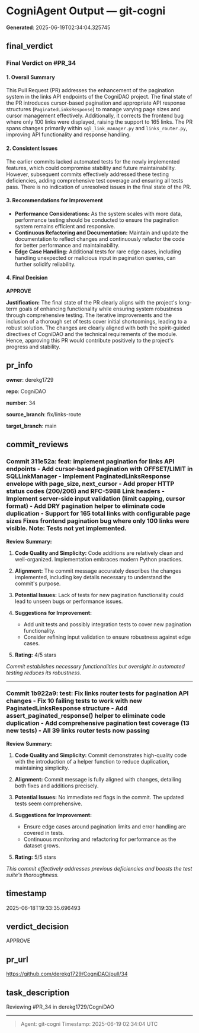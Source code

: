 # CogniAgent Output — git-cogni

**Generated**: 2025-06-19T02:34:04.325745

## final_verdict
### Final Verdict on #PR_34

#### 1. **Overall Summary**
This Pull Request (PR) addresses the enhancement of the pagination system in the links API endpoints of the CogniDAO project. The final state of the PR introduces cursor-based pagination and appropriate API response structures (`PaginatedLinksResponse`) to manage varying page sizes and cursor management effectively. Additionally, it corrects the frontend bug where only 100 links were displayed, raising the support to 165 links. The PR spans changes primarily within `sql_link_manager.py` and `links_router.py`, improving API functionality and response handling.

#### 2. **Consistent Issues**
The earlier commits lacked automated tests for the newly implemented features, which could compromise stability and future maintainability. However, subsequent commits effectively addressed these testing deficiencies, adding comprehensive test coverage and ensuring all tests pass. There is no indication of unresolved issues in the final state of the PR.

#### 3. **Recommendations for Improvement**
- **Performance Considerations:** As the system scales with more data, performance testing should be conducted to ensure the pagination system remains efficient and responsive.
- **Continuous Refactoring and Documentation:** Maintain and update the documentation to reflect changes and continuously refactor the code for better performance and maintainability.
- **Edge Case Handling:** Additional tests for rare edge cases, including handling unexpected or malicious input in pagination queries, can further solidify reliability.

#### 4. **Final Decision**
**APPROVE**

**Justification:** The final state of the PR clearly aligns with the project's long-term goals of enhancing functionality while ensuring system robustness through comprehensive testing. The iterative improvements and the inclusion of a thorough set of tests cover initial shortcomings, leading to a robust solution. The changes are clearly aligned with both the spirit-guided directives of CogniDAO and the technical requirements of the module. Hence, approving this PR would contribute positively to the project's progress and stability.

## pr_info
**owner**:
derekg1729

**repo**:
CogniDAO

**number**:
34

**source_branch**:
fix/links-route

**target_branch**:
main

## commit_reviews
### Commit 311e52a: feat: implement  pagination for links API endpoints - Add cursor-based pagination with OFFSET/LIMIT in SQLLinkManager - Implement PaginatedLinksResponse envelope with page_size, next_cursor - Add proper HTTP status codes (200/206) and RFC-5988 Link headers - Implement server-side input validation (limit capping, cursor format) - Add DRY pagination helper to eliminate code duplication - Support for 165 total links with configurable page sizes  Fixes frontend pagination bug where only 100 links were visible. Note: Tests not yet implemented.
**Review Summary:**

1. **Code Quality and Simplicity:** Code additions are relatively clean and well-organized. Implementation embraces modern Python practices.

2. **Alignment:** The commit message accurately describes the changes implemented, including key details necessary to understand the commit's purpose.

3. **Potential Issues:** Lack of tests for new pagination functionality could lead to unseen bugs or performance issues.

4. **Suggestions for Improvement:**
   - Add unit tests and possibly integration tests to cover new pagination functionality.
   - Consider refining input validation to ensure robustness against edge cases.

5. **Rating:** 4/5 stars 

*Commit establishes necessary functionalities but oversight in automated testing reduces its robustness.*


---

### Commit 1b922a9: test: Fix links router tests for pagination API changes - Fix 10 failing tests to work with new PaginatedLinksResponse structure - Add assert_paginated_response() helper to eliminate code duplication - Add comprehensive pagination test coverage (13 new tests) - All 39 links router tests now passing
**Review Summary:**

1. **Code Quality and Simplicity:** Commit demonstrates high-quality code with the introduction of a helper function to reduce duplication, maintaining simplicity.

2. **Alignment:** Commit message is fully aligned with changes, detailing both fixes and additions precisely.

3. **Potential Issues:** No immediate red flags in the commit. The updated tests seem comprehensive.

4. **Suggestions for Improvement:**
   - Ensure edge cases around pagination limits and error handling are covered in tests.
   - Continuous monitoring and refactoring for performance as the dataset grows.

5. **Rating:** 5/5 stars

*This commit effectively addresses previous deficiencies and boosts the test suite's thoroughness.*

## timestamp
2025-06-18T19:33:35.696493

## verdict_decision
APPROVE

## pr_url
https://github.com/derekg1729/CogniDAO/pull/34

## task_description
Reviewing #PR_34 in derekg1729/CogniDAO

---
> Agent: git-cogni
> Timestamp: 2025-06-19 02:34:04 UTC